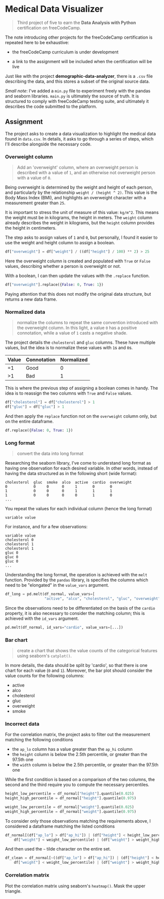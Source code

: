 # Medical Data Visualizer

> Third project of five to earn the **Data Analysis with Python** certification on freeCodeCamp.

The note introducing other projects for the freeCodeCamp certification is repeated here to be exhaustive:

- the freeCodeCamp curriculum is under development

- a link to the assignment will be included when the certification will be live

Just like with the project **demographic-data-analyzer**, there is a `.csv` file describing the data, and this stores a subset of the original source data.

_Small note_: I've added a `min.py` file to experiment freely with the pandas and seaborn libraries. `main.py` is ultimately the source of truth. It is structured to comply with freeCodeCamp testing suite, and ultimately it describes the code submitted to the platform.

## Assignment

The project asks to create a data visualization to highlight the medical data found in `data.csv`. In details, it asks to go through a series of steps, which I'll describe alongside the necessary code.

### Overweight column

> Add an 'overweight' column, where an overweight person is described with a value of `1`, and an otherwise not overweight person with a value of `0`.

Being overweight is determined by the weight and height of each person, and particularly by the relationship `weight / (height ^ 2)`. This value is the Body Mass Index (BMI), and highlights an overweight character with a measurement greater than `25`.

It is important to stress the unit of measure of this value: `kg/m^2`. This means the weight must be in kilograms, the height in meters. The `weight` column already describes the weight in kilograms, but the `height` column provides the height in centimeters.

The step asks to assign values of `1` and `0`, but personally, I found it easier to use the weight and height column to assign a boolean.

```py
df["overweight"] = df["weight"] / ((df["height"] / 100) ** 2) > 25
```

Here the overweight column is created and populated with `True` or `False` values, describing whether a person is overweight or not.

With a boolean, I can then update the values with the `.replace` function.

```py
df["overweight"].replace({False: 0, True: 1})
```

Paying attention that this does not modify the original data structure, but returns a new data frame.

### Normalized data

> normalize the columns to repeat the same convention introduced with the overweight column. In this light, a value `0` has a positive connotation, while a value of `1` casts a negative shade.

The project details the `cholesterol` and `gluc` columns. These have multiple values, but the idea is to normalize these values with `1`s and `0`s.

| Value | Connotation | Normalized |
| ----- | ----------- | ---------- |
| =1    | Good        | 0          |
| >1    | Bad         | 1          |

This is where the previous step of assigning a boolean comes in handy. The idea is to reassign the two columns with `True` and `False` values.

```py
df["cholesterol"] = df["cholesterol"] > 1
df["gluc"] = df["gluc"] > 1
```

And then apply the `replace` function not on the `overweight` column only, but on the entire dataframe.

```py
df.replace({False: 0, True: 1})
```

### Long format

> convert the data into long format

Researching the seaborn library, I've come to understand long format as having one observation for each desired variable. In other words, instead of having the data structured as in the following short (wide format):

```code
cholesterol  gluc  smoke  alco  active  cardio  overweight
0            0     0      0     1       0       0
1            0     0      0     1       1       1
1            0     0      0     0       1       0
...
```

You repeat the values for each individual column (hence the long format)

```code
variable value
```

For instance, and for a few observations:

```code
variable value
cholesterol 0
cholesterol 1
cholesterol 1
gluc 0
gluc 0
gluc 0
...
```

Understanding the long format, the operation is achieved with the `melt` function. Provided by the `pandas` library, is specifies the columns which need to be "elongated" in the `value_vars` argument.

```py
df_long = pd.melt(df_normal, value_vars=[
                  "active", "alco", "cholesterol", "gluc", "overweight", "smoke"])
```

Since the observations need to be differentiated on the basis of the `cardio` property, it is also necessary to consider the matching column; this is achieved with the `id_vars` argument.

```py
pd.melt(df_normal, id_vars="cardio", value_vars=[...])
```

### Bar chart

> create a chart that shows the value counts of the categorical features using seaborn's `catplot()`.

In more details, the data should be split by 'cardio', so that there is one chart for each value (`0` and `1`). Moreover, the bar plot should consider the value counts for the following columns:

- active
- alco
- cholesterol
- gluc
- overweight
- smoke

### Incorrect data

For the correlation matrix, the project asks to filter out the measurement matching the following conditions

- the `ap_lo` column has a value greater than the `ap_hi` column
- the `height` column is below the 2.5th percentile, or greater than the 97.5th one
- the `width` column is below the 2.5th percentile, or greater than the 97.5th one

While the first condition is based on a comparison of the two columns, the second and the third require you to compute the necessary percentiles.

```py
height_low_percentile = df_normal["height"].quantile(0.025)
height_high_percentile = df_normal["height"].quantile(0.975)

weight_low_percentile = df_normal["weight"].quantile(0.025)
weight_high_percentile = df_normal["weight"].quantile(0.975)
```

To consider only those observations matching the requirements above, I considered a dataframe matching the listed conditions

```py
df_normal[(df["ap_lo"] > df["ap_hi"]) | (df["height"] < height_low_percentile) | (df["height"] > height_high_percentile) | (
    df["weight"] < weight_low_percentile) | (df["weight"] > weight_high_percentile)]
```

And then used the `~` tilde character on the entire set.

```py
df_clean = df_normal[~((df["ap_lo"] > df["ap_hi"]) | (df["height"] < height_low_percentile) | (df["height"] > height_high_percentile) | (
    df["weight"] < weight_low_percentile) | (df["weight"] > weight_high_percentile))]
```

### Correlation matrix

Plot the correlation matrix using seaborn's `heatmap()`. Mask the upper triangle.

```

```
